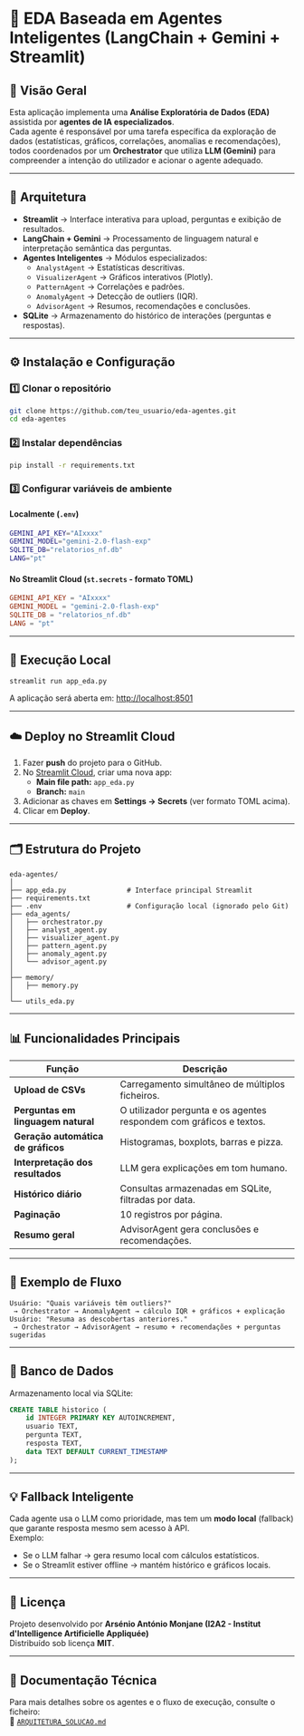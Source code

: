 # 🤖 EDA Baseada em Agentes Inteligentes (LangChain + Gemini + Streamlit)

## 🧠 Visão Geral
Esta aplicação implementa uma **Análise Exploratória de Dados (EDA)** assistida por **agentes de IA especializados**.  
Cada agente é responsável por uma tarefa específica da exploração de dados (estatísticas, gráficos, correlações, anomalias e recomendações), todos coordenados por um **Orchestrator** que utiliza **LLM (Gemini)** para compreender a intenção do utilizador e acionar o agente adequado.

---

## 🧩 Arquitetura
- **Streamlit** → Interface interativa para upload, perguntas e exibição de resultados.
- **LangChain + Gemini** → Processamento de linguagem natural e interpretação semântica das perguntas.
- **Agentes Inteligentes** → Módulos especializados:  
  - `AnalystAgent` → Estatísticas descritivas.  
  - `VisualizerAgent` → Gráficos interativos (Plotly).  
  - `PatternAgent` → Correlações e padrões.  
  - `AnomalyAgent` → Detecção de outliers (IQR).  
  - `AdvisorAgent` → Resumos, recomendações e conclusões.  
- **SQLite** → Armazenamento do histórico de interações (perguntas e respostas).

---

## ⚙️ Instalação e Configuração

### 1️⃣ Clonar o repositório
```bash
git clone https://github.com/teu_usuario/eda-agentes.git
cd eda-agentes
```

### 2️⃣ Instalar dependências
```bash
pip install -r requirements.txt
```

### 3️⃣ Configurar variáveis de ambiente

#### Localmente (`.env`)
```bash
GEMINI_API_KEY="AIxxxx"
GEMINI_MODEL="gemini-2.0-flash-exp"
SQLITE_DB="relatorios_nf.db"
LANG="pt"
```

#### No Streamlit Cloud (`st.secrets` - formato TOML)
```toml
GEMINI_API_KEY = "AIxxxx"
GEMINI_MODEL = "gemini-2.0-flash-exp"
SQLITE_DB = "relatorios_nf.db"
LANG = "pt"
```

---

## 🚀 Execução Local
```bash
streamlit run app_eda.py
```
A aplicação será aberta em: [http://localhost:8501](http://localhost:8501)

---

## ☁️ Deploy no Streamlit Cloud

1. Fazer **push** do projeto para o GitHub.  
2. No [Streamlit Cloud](https://share.streamlit.io), criar uma nova app:  
   - **Main file path:** `app_eda.py`  
   - **Branch:** `main`  
3. Adicionar as chaves em **Settings → Secrets** (ver formato TOML acima).  
4. Clicar em **Deploy**.

---

## 🗂 Estrutura do Projeto

```
eda-agentes/
│
├── app_eda.py               # Interface principal Streamlit
├── requirements.txt
├── .env                     # Configuração local (ignorado pelo Git)
├── eda_agents/
│   ├── orchestrator.py
│   ├── analyst_agent.py
│   ├── visualizer_agent.py
│   ├── pattern_agent.py
│   ├── anomaly_agent.py
│   └── advisor_agent.py
│
├── memory/
│   ├── memory.py
│
└── utils_eda.py
```

---

## 📊 Funcionalidades Principais

| Função | Descrição |
|--------|------------|
| **Upload de CSVs** | Carregamento simultâneo de múltiplos ficheiros. |
| **Perguntas em linguagem natural** | O utilizador pergunta e os agentes respondem com gráficos e textos. |
| **Geração automática de gráficos** | Histogramas, boxplots, barras e pizza. |
| **Interpretação dos resultados** | LLM gera explicações em tom humano. |
| **Histórico diário** | Consultas armazenadas em SQLite, filtradas por data. |
| **Paginação** | 10 registros por página. |
| **Resumo geral** | AdvisorAgent gera conclusões e recomendações. |

---

## 🧠 Exemplo de Fluxo
```text
Usuário: "Quais variáveis têm outliers?"
 → Orchestrator → AnomalyAgent → cálculo IQR + gráficos + explicação
Usuário: "Resuma as descobertas anteriores."
 → Orchestrator → AdvisorAgent → resumo + recomendações + perguntas sugeridas
```

---

## 💾 Banco de Dados
Armazenamento local via SQLite:
```sql
CREATE TABLE historico (
    id INTEGER PRIMARY KEY AUTOINCREMENT,
    usuario TEXT,
    pergunta TEXT,
    resposta TEXT,
    data TEXT DEFAULT CURRENT_TIMESTAMP
);
```

---

## 💡 Fallback Inteligente
Cada agente usa o LLM como prioridade, mas tem um **modo local** (fallback) que garante resposta mesmo sem acesso à API.  
Exemplo:
- Se o LLM falhar → gera resumo local com cálculos estatísticos.
- Se o Streamlit estiver offline → mantém histórico e gráficos locais.

---

## 🧭 Licença
Projeto desenvolvido por **Arsénio António Monjane (I2A2 - Institut d'Intelligence Artificielle Appliquée)**  
Distribuído sob licença **MIT**.

---

## 📘 Documentação Técnica
Para mais detalhes sobre os agentes e o fluxo de execução, consulte o ficheiro:  
📄 [`ARQUITETURA_SOLUCAO.md`](./ARQUITETURA_SOLUCAO.md)
